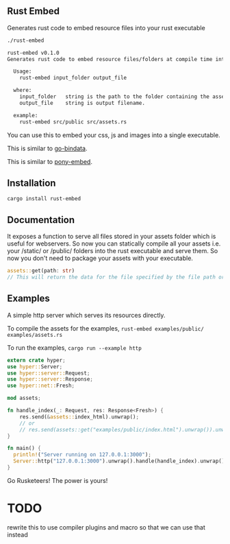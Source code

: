 ## Rust Embed
Generates rust code to embed resource files into your rust executable

```bash
./rust-embed

rust-embed v0.1.0
Generates rust code to embed resource files/folders at compile time into your library or executable

  Usage:
    rust-embed input_folder output_file

  where:
    input_folder   string is the path to the folder containing the assets.
    output_file    string is output filename.

  example:
    rust-embed src/public src/assets.rs
```

You can use this to embed your css, js and images into a single executable.

This is similar to [go-bindata](https://github.com/jteeuwen/go-bindata).

This is similar to [pony-embed](https://github.com/pyros2097/pony-embed).

## Installation

```
cargo install rust-embed
```

## Documentation
It exposes a function to serve all files stored in your assets folder which is useful for webservers. So now you can statically compile all your assets i.e. your /static/ or /public/ folders into the rust executable and serve them. So now you don't need to package your assets with your executable.

```rust
assets::get(path: str)  
// This will return the data for the file specified by the file path or will throw an error if it cannot be found.
```

## Examples
A simple http server which serves its resources directly.

To compile the assets for the examples,
`rust-embed examples/public/ examples/assets.rs`

To run the examples,
`cargo run --example http`

```rust
extern crate hyper;
use hyper::Server;
use hyper::server::Request;
use hyper::server::Response;
use hyper::net::Fresh;

mod assets;

fn handle_index(_: Request, res: Response<Fresh>) {
    res.send(&assets::index_html).unwrap();
    // or
    // res.send(assets::get("examples/public/index.html").unwrap()).unwrap();
}

fn main() {
  println!("Server running on 127.0.0.1:3000");
  Server::http("127.0.0.1:3000").unwrap().handle(handle_index).unwrap();
}
```

Go Rusketeers!
The power is yours!

# TODO
  rewrite this to use compiler plugins and macro so that we can use that instead
